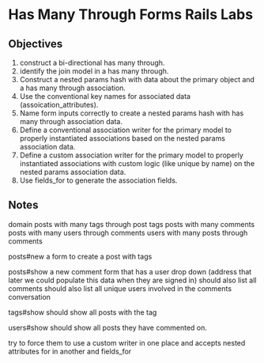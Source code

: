 
# Has Many Through Forms Rails Labs

## Objectives

1. construct a bi-directional has many through.
2. identify the join model in a has many through.
3. Construct a nested params hash with data about the primary object and a has many through association.
4. Use the conventional key names for associated data (assoication_attributes).
5. Name form inputs correctly to create a nested params hash with has many through association data.
6. Define a conventional association writer for the primary model to properly instantiated associations based on the nested params association data.
7. Define a custom association writer for the primary model to properly instantiated associations with custom logic (like unique by name) on the nested params association data.
8. Use fields_for to generate the association fields.

## Notes

domain
  posts with many tags through post tags
  posts with many comments
  posts with many users through comments
  users with many posts through comments


posts#new
  a form to create a post with tags

posts#show
  a new comment form that has a user drop down (address that later we could populate this data when they are signed in)
  should also list all comments
  should also list all unique users involved in the comments conversation

tags#show
  should show all posts with the tag

users#show
  should show all posts they have commented on.

try to force them to use a custom writer in one place and accepts nested attributes for in another and fields_for
